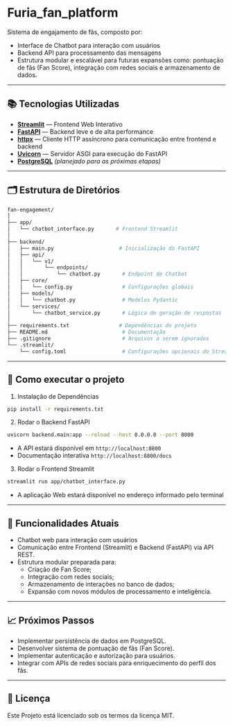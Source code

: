 # Furia_fan_platform
Sistema de engajamento de fãs, composto por:
- Interface de Chatbot para interação com usuários
- Backend API para processamento das mensagens
- Estrutura modular e escalável para futuras expansões como: pontuação de fãs (Fan Score), integração com redes sociais e armazenamento de dados.

---

## 📚 Tecnologias Utilizadas

- **[Streamlit](https://streamlit.io/)** — Frontend Web Interativo
- **[FastAPI](https://fastapi.tiangolo.com/)** — Backend leve e de alta performance
- **[httpx](https://www.python-httpx.org/)** — Cliente HTTP assíncrono para comunicação entre frontend e backend
- **[Uvicorn](https://www.uvicorn.org/)** — Servidor ASGI para execução do FastAPI
- **[PostgreSQL](https://www.postgresql.org/)** *(planejado para as próximas etapas)*

---

## 🗂️ Estrutura de Diretórios

```bash
fan-engagement/
│
├── app/
│   └── chatbot_interface.py       # Frontend Streamlit
│
├── backend/
│   ├── main.py                     # Inicialização do FastAPI
│   ├── api/
│   │   └── v1/
│   │       └── endpoints/
│   │           └── chatbot.py       # Endpoint de Chatbot
│   ├── core/
│   │   └── config.py                # Configurações globais
│   ├── models/
│   │   └── chatbot.py               # Modelos Pydantic
│   └── services/
│       └── chatbot_service.py       # Lógica de geração de respostas
│
├── requirements.txt                # Dependências do projeto
├── README.md                        # Documentação
├── .gitignore                       # Arquivos a serem ignorados
└── .streamlit/
    └── config.toml                  # Configurações opcionais do Streamlit
```

---

## 🚀 Como executar o projeto
1. Instalação de Dependências

```bash
pip install -r requirements.txt
```
2. Rodar o Backend FastAPI

```bash
uvicorn backend.main:app --reload --host 0.0.0.0 --port 8000
```
* A API estará disponível em `http://localhost:8800`
* Documentação interativa `http://localhost:8800/docs`
3. Rodar o Frontend Streamlit

```bash
streamlit run app/chatbot_interface.py
```
* A aplicação Web estará disponível no endereço informado pelo terminal

---

## 🧩 Funcionalidades Atuais

* Chatbot web para interação com usuários
* Comunicação entre Frontend (Streamlit) e Backend (FastAPI) via API REST.
* Estrutura modular preparada para:
    * Criação de Fan Score;
    * Integração com redes sociais;
    * Armazenamento de interações no banco de dados;
    * Expansão com novos módulos de processamento e inteligência.

---

## 📈 Próximos Passos

* Implementar persistência de dados em PostgreSQL.
* Desenvolver sistema de pontuação de fãs (Fan Score).
* Implementar autenticação e autorização para usuários.
* Integrar com APIs de redes sociais para enriquecimento do perfil dos fãs.

---

## 📄 Licença
Este Projeto está licenciado sob os termos da licença MIT.